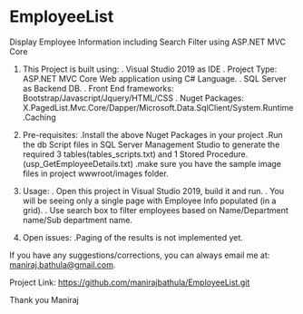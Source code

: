 # EmployeeList
Display Employee Information including Search Filter using ASP.NET MVC Core

1. This Project is built using:
      . Visual Studio 2019 as IDE
      . Project Type: ASP.NET MVC Core Web application using C# Language.
      . SQL Server as Backend DB.
      . Front End frameworks: Bootstrap/Javascript/Jquery/HTML/CSS
      . Nuget Packages: X.PagedList.Mvc.Core/Dapper/Microsoft.Data.SqlClient/System.Runtime.Caching
  
2. Pre-requisites:
       .Install the above Nuget Packages in your project
       .Run the db Script files in SQL Server Management Studio to generate the required 3 tables(tables_scripts.txt) and 1 Stored Procedure.(usp_GetEmployeeDetails.txt)
       .make sure you have the sample image files in project wwwroot/images folder.

3. Usage:
      . Open this project in Visual Studio 2019, build it and run.
      . You will be seeing only a single page with Employee Info populated (in a grid).
      . Use search box to filter employees based on Name/Department name/Sub department name.
 
4. Open issues:
      .Paging of the results is not implemented yet.

If you have any suggestions/corrections, you can always email me at: maniraj.bathula@gmail.com.

Project Link: https://github.com/manirajbathula/EmployeeList.git

Thank you
Maniraj
